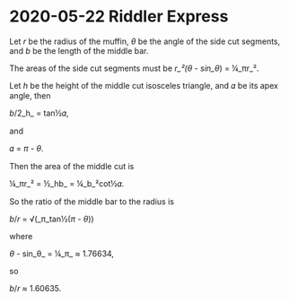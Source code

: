 2020-05-22 Riddler Express
==========================
Let _r_ be the radius of the muffin, _θ_ be the angle of the side cut
segments, and _b_ be the length of the middle bar.

The areas of the side cut segments must be _r_²(_θ_ - sin_θ_) = ¼_πr_².

Let _h_ be the height of the middle cut isosceles triangle, and 𝛼 be its
apex angle, then

_b_/2_h_ = tan½𝛼,

and

𝛼 = _π_ - _θ_.

Then the area of the middle cut is

¼_πr_² = ½_hb_ = ¼_b_²cot½𝛼.

So the ratio of the middle bar to the radius is

_b_/_r_ = √(_π_tan½(_π_ - _θ_))

where

_θ_ - sin_θ_ = ¼_π_ ≈ 1.76634,

so

_b_/_r_ ≈ 1.60635.
